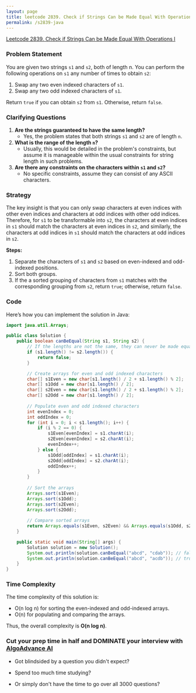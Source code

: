 ```yaml
---
layout: page
title: leetcode 2839. Check if Strings Can be Made Equal With Operations I
permalink: /s2839-java
---
```

[Leetcode 2839. Check if Strings Can be Made Equal With Operations I](https://algoadvance.github.io/algoadvance/l2839)
### Problem Statement
You are given two strings `s1` and `s2`, both of length n. You can perform the following operations on `s1` any number of times to obtain `s2`:

1. Swap any two even indexed characters of `s1`.
2. Swap any two odd indexed characters of `s1`.

Return `true` if you can obtain `s2` from `s1`. Otherwise, return `false`.

### Clarifying Questions
1. **Are the strings guaranteed to have the same length?**
   - Yes, the problem states that both strings `s1` and `s2` are of length `n`.
2. **What is the range of the length `n`?**
   - Usually, this would be detailed in the problem's constraints, but assume it is manageable within the usual constraints for string length in such problems.
3. **Are there any constraints on the characters within `s1` and `s2`?**
   - No specific constraints, assume they can consist of any ASCII characters.

### Strategy
The key insight is that you can only swap characters at even indices with other even indices and characters at odd indices with other odd indices. Therefore, for `s1` to be transformable into `s2`, the characters at even indices in `s1` should match the characters at even indices in `s2`, and similarly, the characters at odd indices in `s1` should match the characters at odd indices in `s2`.

**Steps:**
1. Separate the characters of `s1` and `s2` based on even-indexed and odd-indexed positions.
2. Sort both groups.
3. If the a sorted grouping of characters from `s1` matches with the corresponding grouping from `s2`, return `true`; otherwise, return `false`.

### Code
Here’s how you can implement the solution in Java:

```java
import java.util.Arrays;

public class Solution {
    public boolean canBeEqual(String s1, String s2) {
        // If the lengths are not the same, they can never be made equal
        if (s1.length() != s2.length()) {
            return false;
        }

        // Create arrays for even and odd indexed characters
        char[] s1Even = new char[s1.length() / 2 + s1.length() % 2];
        char[] s1Odd = new char[s1.length() / 2];
        char[] s2Even = new char[s1.length() / 2 + s1.length() % 2];
        char[] s2Odd = new char[s1.length() / 2];
        
        // Populate even and odd indexed characters
        int evenIndex = 0;
        int oddIndex = 0;
        for (int i = 0; i < s1.length(); i++) {
            if (i % 2 == 0) {
                s1Even[evenIndex] = s1.charAt(i);
                s2Even[evenIndex] = s2.charAt(i);
                evenIndex++;
            } else {
                s1Odd[oddIndex] = s1.charAt(i);
                s2Odd[oddIndex] = s2.charAt(i);
                oddIndex++;
            }
        }
        
        // Sort the arrays
        Arrays.sort(s1Even);
        Arrays.sort(s1Odd);
        Arrays.sort(s2Even);
        Arrays.sort(s2Odd);
        
        // Compare sorted arrays
        return Arrays.equals(s1Even, s2Even) && Arrays.equals(s1Odd, s2Odd);
    }

    public static void main(String[] args) {
        Solution solution = new Solution();
        System.out.println(solution.canBeEqual("abcd", "cdab")); // false
        System.out.println(solution.canBeEqual("abcd", "acdb")); // true
    }
}
```

### Time Complexity
The time complexity of this solution is:

- O(n log n) for sorting the even-indexed and odd-indexed arrays.
- O(n) for populating and comparing the arrays.

Thus, the overall complexity is **O(n log n)**.


### Cut your prep time in half and DOMINATE your interview with [AlgoAdvance AI](https://algoAdvance.com)

- Got blindsided by a question you didn't expect?

- Spend too much time studying?

- Or simply don't have the time to go over all 3000 questions?

